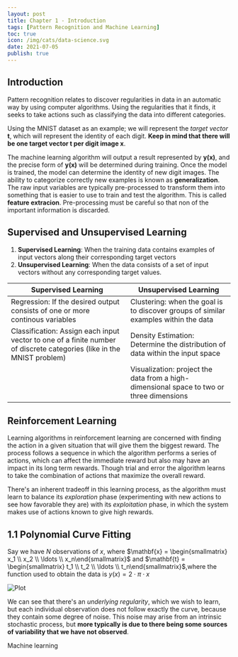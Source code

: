 ```yaml
---
layout: post
title: Chapter 1 - Introduction
tags: [Pattern Recognition and Machine Learning]
toc: true
icon: /img/cats/data-science.svg
date: 2021-07-05
publish: true
---
```


## Introduction

Pattern recognition relates to discover regularities in data in an automatic way by using computer algorithms. Using the regularities that it finds, it seeks to take actions such as classifying the data into different categories.

Using the MNIST dataset as an example; we will represent the *target vector* $\mathbf{t}$, which will represent the identity of each digit. **Keep in mind that there will be one target vector $\mathbf{t}$ per digit image $\mathbf{x}$**. 

The machine learning algorithm will output a result represented by $\mathbf{y(x)}$, and the precise form of $\mathbf{y(x)}$ will be determined during training. Once the model is trained, the model can determine the identity of new digit images. The ability to categorize correctly new examples is known as **generalization**.
The raw input variables are typically pre-processed to transform them into something that is easier to use to train and test the algorithm. This is called **feature extracion**. Pre-processing must be careful so that non of the important information is discarded.

## Supervised and Unsupervised Learning

1. **Supervised Learning**: When the training data contains examples of input vectors along their corresponding target vectors
2. **Unsupervised Learning**: When the data consists of a set of input vectors without any corresponding target values. 


| Supervised Learning                                                                                                   | Unsupervised Learning                                                                    |
| --------------------------------------------------------------------------------------------------------------------- | ---------------------------------------------------------------------------------------- |
| Regression: If the desired output consists of one or more continous variables                                         | Clustering: when the goal is to discover groups of similar examples within the data      |
| Classification: Assign each input vector to one of a finite number of discrete categories (like in the MNIST problem) | Density Estimation: Determine the distribution of data within the input space            |
|                                                                                                                   | Visualization: project the data from a high-dimensional space to two or three dimensions |

## Reinforcement Learning

Learning algorithms in reinforcement learning are concerned with finding the action in a given situation that will give them the biggest reward. The process follows a sequence in which the algorithm performs a series of actions, which can affect the immediate reward but also may have an impact in its long term rewards. Though trial and error the algorithm learns to take the combination of actions that maximize the overall reward. 

There's an inherent tradeoff in this learning process, as the algorithm must learn to balance its *exploration* phase (experimenting with new actions to see how favorable they are) with its *exploitation* phase, in which the system makes use of actions known to give high rewards.

## 1.1 Polynomial Curve Fitting

Say we have $N$ observations of $x$, where $\mathbf{x} = \begin{smallmatrix} x_1 \\ x_2 \\ \ldots \\ x_n\end{smallmatrix}$ and $\mathbf{t} = \begin{smallmatrix} t_1 \\ t_2 \\ \ldots \\ t_n\end{smallmatrix}$,where the function used to obtain the data is $y(x) = 2 \cdot \pi \cdot x$ 

![Plot](/img/post/prml---chapter-1/plot_c0_1-2.svg )

We can see that there's an *underlying regularity*, which we wish to learn, but each individual observation does not follow exactly the curve, because they contain some degree of noise. This noise may arise from an intrinsic stochastic process, but **more typically is due to there being some sources of variability that we have not observed**.

Machine learning